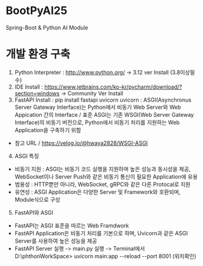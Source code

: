 # BootPyAI25
Spring-Boot &amp; Python AI Module

# 개발 환경 구축
1. Python Interpreter : http://www.python.org/ -> 3.12 ver Install (3.8이상필수)
2. IDE Install : https://www.jetbrains.com/ko-kr/pycharm/download/?section=windows -> Community Ver Install
3. FastAPI Install : pip install fastapi uvicorn uvicorn : ASGI(Asynchronus Server Gateway Interface)는 Python에서 비동기 Web Server와 Web Appication 간의 Interface / 표준 ASGI는 기존 WSGI(Web Server Gateway Interface)의 비동기 버전으로, Python에서 비동기 처리를 지원하는 Web Application을 구축하기 위함 
- 참고 URL / https://velog.io/@hwaya2828/WSGI-ASGI
4. ASGI 특징
- 비동기 지원 : ASGI는 비동기 코드 실행을 지원하며 높은 성능과 동시성을 제공, WebSocket이나 Server Push와 같은 비동기 통신이 필요한 Application에 유용
- 범용성 : HTTP뿐만 아니라, WebSocket, gRPC와 같은 다른 Protocal로 지원
- 유연성 : ASGI Application은 다양한 Server 및 Framework와 호환되며, Module식으로 구성
5. FastAPI와 ASGI
- FastAPI는 ASGI 표준을 따르는 Web Framdwork
- FastAPI Application은 비동기 처리를 기본으로 하며, Uvicorn과 같은 ASGI Server를 사용하여 높은 성능을 제공
- FastAPI Server 실행 -> main.py 실행 -> Terminal에서 D:\phthonWorkSpace> uvicorn main:app --reload --port 8001 (위치확인)

